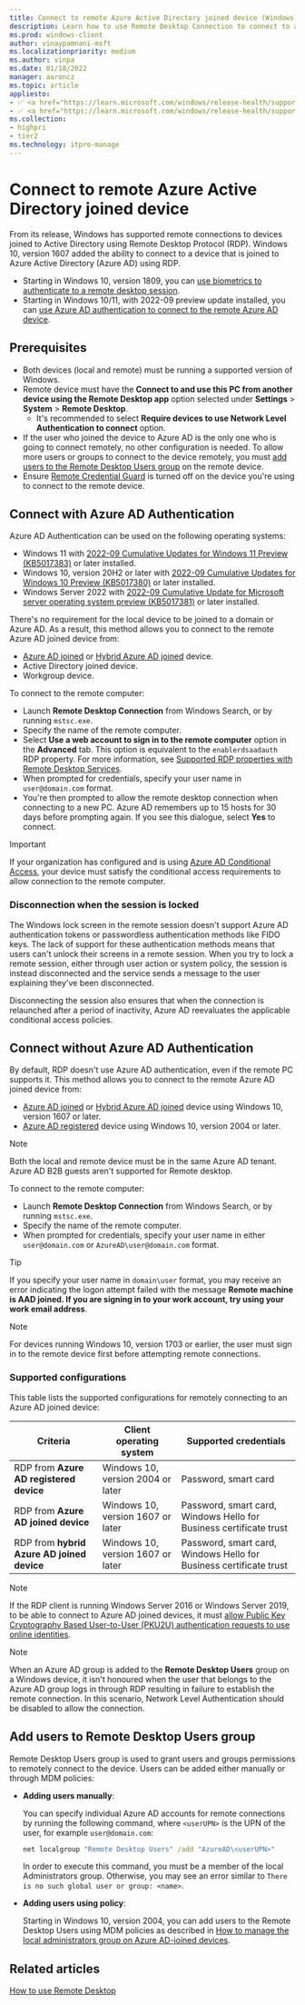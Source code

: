 ```yaml
---
title: Connect to remote Azure Active Directory joined device (Windows)
description: Learn how to use Remote Desktop Connection to connect to an Azure AD joined device.
ms.prod: windows-client
author: vinaypamnani-msft
ms.localizationpriority: medium
ms.author: vinpa
ms.date: 01/18/2022
manager: aaroncz
ms.topic: article
appliesto:
- ✅ <a href="https://learn.microsoft.com/windows/release-health/supported-versions-windows-client" target="_blank">Windows 11</a>
- ✅ <a href="https://learn.microsoft.com/windows/release-health/supported-versions-windows-client" target="_blank">Windows 10</a>
ms.collection:
- highpri
- tier2
ms.technology: itpro-manage
---
```


# Connect to remote Azure Active Directory joined device

From its release, Windows has supported remote connections to devices joined to Active Directory using Remote Desktop Protocol (RDP). Windows 10, version 1607 added the ability to connect to a device that is joined to Azure Active Directory (Azure AD) using RDP.

- Starting in Windows 10, version 1809, you can [use biometrics to authenticate to a remote desktop session](/windows/whats-new/whats-new-windows-10-version-1809#remote-desktop-with-biometrics).
- Starting in Windows 10/11, with 2022-09 preview update installed, you can [use Azure AD authentication to connect to the remote Azure AD device](#connect-with-azure-ad-authentication).

## Prerequisites

- Both devices (local and remote) must be running a supported version of Windows.
- Remote device must have the **Connect to and use this PC from another device using the Remote Desktop app** option selected under **Settings** > **System** > **Remote Desktop**.
  - It's recommended to select **Require devices to use Network Level Authentication to connect** option.
- If the user who joined the device to Azure AD is the only one who is going to connect remotely, no other configuration is needed. To allow more users or groups to connect to the device remotely, you must [add users to the Remote Desktop Users group](#add-users-to-remote-desktop-users-group) on the remote device.
- Ensure [Remote Credential Guard](/windows/access-protection/remote-credential-guard) is turned off on the device you're using to connect to the remote device.

## Connect with Azure AD Authentication

Azure AD Authentication can be used on the following operating systems:

- Windows 11 with [2022-09 Cumulative Updates for Windows 11 Preview (KB5017383)](https://support.microsoft.com/kb/KB5017383) or later installed.
- Windows 10, version 20H2 or later with [2022-09 Cumulative Updates for Windows 10 Preview (KB5017380)](https://support.microsoft.com/kb/KB5017380) or later installed.
- Windows Server 2022 with [2022-09 Cumulative Update for Microsoft server operating system preview (KB5017381)](https://support.microsoft.com/kb/KB5017381) or later installed.

There's no requirement for the local device to be joined to a domain or Azure AD. As a result, this method allows you to connect to the remote Azure AD joined device from:

- [Azure AD joined](/azure/active-directory/devices/concept-azure-ad-join) or [Hybrid Azure AD joined](/azure/active-directory/devices/concept-azure-ad-join-hybrid) device.
- Active Directory joined device.
- Workgroup device.

To connect to the remote computer:

- Launch **Remote Desktop Connection** from Windows Search, or by running `mstsc.exe`.
- Specify the name of the remote computer.
- Select **Use a web account to sign in to the remote computer** option in the **Advanced** tab. This option is equivalent to the `enablerdsaadauth` RDP property. For more information, see [Supported RDP properties with Remote Desktop Services](/windows-server/remote/remote-desktop-services/clients/rdp-files).
- When prompted for credentials, specify your user name in `user@domain.com` format.
- You're then prompted to allow the remote desktop connection when connecting to a new PC. Azure AD remembers up to 15 hosts for 30 days before prompting again. If you see this dialogue, select **Yes** to connect.

> [!IMPORTANT]
> If your organization has configured and is using [Azure AD Conditional Access](/azure/active-directory/conditional-access/overview), your device must satisfy the conditional access requirements to allow connection to the remote computer.

### Disconnection when the session is locked

The Windows lock screen in the remote session doesn't support Azure AD authentication tokens or passwordless authentication methods like FIDO keys. The lack of support for these authentication methods means that users can't unlock their screens in a remote session. When you try to lock a remote session, either through user action or system policy, the session is instead disconnected and the service sends a message to the user explaining they've been disconnected.

Disconnecting the session also ensures that when the connection is relaunched after a period of inactivity, Azure AD reevaluates the applicable conditional access policies.

## Connect without Azure AD Authentication

By default, RDP doesn't use Azure AD authentication, even if the remote PC supports it. This method allows you to connect to the remote Azure AD joined device from:

- [Azure AD joined](/azure/active-directory/devices/concept-azure-ad-join) or [Hybrid Azure AD joined](/azure/active-directory/devices/concept-azure-ad-join-hybrid) device using Windows 10, version 1607 or later.
- [Azure AD registered](/azure/active-directory/devices/concept-azure-ad-register) device using Windows 10, version 2004 or later.

> [!NOTE]
> Both the local and remote device must be in the same Azure AD tenant. Azure AD B2B guests aren't supported for Remote desktop.

To connect to the remote computer:

- Launch **Remote Desktop Connection** from Windows Search, or by running `mstsc.exe`.
- Specify the name of the remote computer.
- When prompted for credentials, specify your user name in either `user@domain.com` or `AzureAD\user@domain.com` format.

> [!TIP]
> If you specify your user name in `domain\user` format, you may receive an error indicating the logon attempt failed with the message **Remote machine is AAD joined. If you are signing in to your work account, try using your work email address**.

> [!NOTE]
> For devices running Windows 10, version 1703 or earlier, the user must sign in to the remote device first before attempting remote connections.

### Supported configurations

This table lists the supported configurations for remotely connecting to an Azure AD joined device:

| **Criteria**                               | **Client operating system**       | **Supported credentials**                                          |
|--------------------------------------------|-----------------------------------|--------------------------------------------------------------------|
| RDP from **Azure AD registered device**    | Windows 10, version 2004 or later | Password, smart card                                               |
| RDP from **Azure AD joined device**        | Windows 10, version 1607 or later | Password, smart card, Windows Hello for Business certificate trust |
| RDP from **hybrid Azure AD joined device** | Windows 10, version 1607 or later | Password, smart card, Windows Hello for Business certificate trust |

> [!NOTE]
> If the RDP client is running Windows Server 2016 or Windows Server 2019, to be able to connect to Azure AD joined devices, it must [allow Public Key Cryptography Based User-to-User (PKU2U) authentication requests to use online identities](/windows/security/threat-protection/security-policy-settings/network-security-allow-pku2u-authentication-requests-to-this-computer-to-use-online-identities).

> [!NOTE]
> When an Azure AD group is added to the **Remote Desktop Users** group on a Windows device, it isn't honoured when the user that belongs to the Azure AD group logs in through RDP resulting in failure to establish the remote connection. In this scenario, Network Level Authentication should be disabled to allow the connection.

## Add users to Remote Desktop Users group

Remote Desktop Users group is used to grant users and groups permissions to remotely connect to the device. Users can be added either manually or through MDM policies:

- **Adding users manually**:

  You can specify individual Azure AD accounts for remote connections by running the following command, where `<userUPN>` is the UPN of the user, for example `user@domain.com`:

  ```cmd
  net localgroup "Remote Desktop Users" /add "AzureAD\<userUPN>"
  ```

  In order to execute this command, you must be a member of the local Administrators group. Otherwise, you may see an error similar to `There is no such global user or group: <name>`.

- **Adding users using policy**:

  Starting in Windows 10, version 2004, you can add users to the Remote Desktop Users using MDM policies as described in [How to manage the local administrators group on Azure AD-joined devices](/azure/active-directory/devices/assign-local-admin#manage-administrator-privileges-using-azure-ad-groups-preview).

## Related articles

[How to use Remote Desktop](https://support.microsoft.com/windows/how-to-use-remote-desktop-5fe128d5-8fb1-7a23-3b8a-41e636865e8c)
